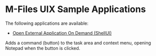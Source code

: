 # M-Files UIX Sample Applications

The following applications are available:

* [Open External Application On Demand (ShellUI)](OpenExternalApplicationOnDemand)

Adds a command (button) to the task area and context menu, opening Notepad when the button is clicked.
